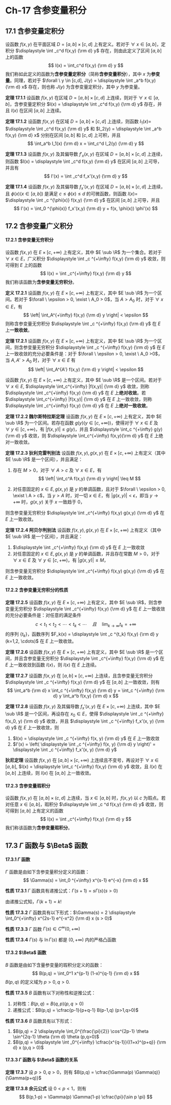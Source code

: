 # Ch-17  含参变量积分

## 17.1  含参变量定积分

设函数 $f(x,y)$ 在平面区域 $D = [a,b] \times [c,d]$ 上有定义。若对于 $\forall \ x \in [a,b]$，定积分 $\displaystyle \int _c^d f(x,y) {\rm d} y$ 存在，则由此定义了区间 $[a,b]$ 上的函数
$$
I(x) = \int_c^d f(x,y) {\rm d} y
$$
我们称如此定义的函数为**含参变量定积分**（简称**含参变量积分**），其中 $x$ 为**参变量**。同理，若对于 $\forall \ y \in [c,d], J(y) =  \displaystyle \int _a^b f(x,y) {\rm d} x$ 存在，则也称 $J(y)$ 为含参变量定积分，其中 $y$ 为参变量。



**定理  17.1.1**    设函数 $f(x,y)$ 在区域 $D = [a,b] \times [c,d]$ 上连续，则对于 $\forall \ x \in [a,b]$，含参变量定积分 $I(x) = \displaystyle \int _c^d f(x,y) {\rm d} y$ 存在，并且 $I(x)$ 在区间 $[a,b]$ 上连续。



**定理  17.1.2**    设函数 $f(x,y)$ 在区域 $D = [a,b] \times [c,d]$ 上连续，则函数 $I_1(x) =$ $\displaystyle \int _c^d f(x,y) {\rm d} y$ 和 $I_2(y) = \displaystyle \int _a^b f(x,y) {\rm d} x$ 分别在区间 $[a,b]$ 和 $[c,d]$ 上可积，并且
$$
\int_a^b I_1(x) {\rm d} x = \int_c^d I_2(y) {\rm d} y
$$


**定理  17.1.3**    设函数 $f(x,y)$ 及其偏导数 $f'_x(x,y)$ 在区域 $D = [a,b] \times [c,d]$ 上连续，则函数 $I(x) = \displaystyle \int _c^d f(x,y) {\rm d} y$ 在区间 $[a,b]$ 上可导，并且有
$$
I'(x) = \int _c^d f_x'(x,y) {\rm d} y
$$


**定理  17.1.4**    设函数 $f(x,y)$ 及其偏导数 $f_x'(x,y)$ 在区域 $D = [a,b] \times [c,d]$ 上连续，且 $\phi(x) (x \in [a,b])$ 是满足 $c \leq \phi(x) \leq d$ 的可微函数，则函数 $I(x) =$ $\displaystyle  \int _c ^{\phi(x)} f(x,y) {\rm d} y$ 在区间 $[a,b]$ 上可导，并且
$$
I'(x) = \int_0 ^{\phi(x)} f_x'(x,y) {\rm d} y + f(x, \phi(x)) \phi'(x)
$$


## 17.2  含参变量广义积分

#### 17.2.1  含参变量无穷积分

设函数 $f(x,y)$ 在 $E \times [c,+\infty)$ 上有定义，其中 $E \sub \R$ 为一个集合。若对于 $\forall \ x \in E$，广义积分 $\displaystyle \int _c ^{+\infty} f(x,y) {\rm d} y$ 收敛，则可得到 $E$ 上的函数
$$
I(x) = \int _c^{+\infty} f(x,y) {\rm d} y
$$
我们称该函数为**含参变量无穷积分**。



**定义  17.2.1**    设函数 $f(x,y)$ 在 $E \times [c,+\infty)$ 上有定义，其中 $E \sub \R$ 为一个区间。若对于 $\forall \ \epsilon > 0, \exist \ A_0 > 0$，当 $A > A_0$ 时，对于 $\forall \ x \in E$，有
$$
\left| \int_A^{+\infty} f(x,y) {\rm d} y \right| < \epsilon
$$
则称含参变量无穷积分 $\displaystyle \int _c ^{+\infty} f(x,y) {\rm d} y$ 在 $E$ 上**一致收敛**。



**定理  17.2.1**    设函数 $f(x,y)$ 在 $E \times [c,+\infty)$ 上有定义，其中 $E \sub \R$ 为一个区间，则含参变量无穷积分 $\displaystyle \int _c ^{+\infty} f(x,y) {\rm d} y$ 在 $E$ 上一致收敛的充分必要条件是：对于 $\forall \ \epsilon > 0, \exist \ A_0 >0$，当 $A,A' > A_0$ 时，对于 $\forall \ x \in E$ 有
$$
\left| \int_A^{A'} f(x,y) {\rm d} y \right| < \epsilon
$$


设函数 $f(x,y)$ 在 $E \times [c,+\infty)$ 上有定义，其中 $E \sub \R$ 是一个区间。若对于 $\forall \ x \in E,$ $\displaystyle \int_c^{+\infty} |f(x,y)| {\rm d} y$ 收敛，则称 $\displaystyle \int _c^{+\infty} f(x,y) {\rm d} y$ 在 $E$ 上**绝对收敛**。若 $\displaystyle \int_c^{+\infty} |f(x,y)| {\rm d} y$ 在 $E$ 上一致收敛，则称 $\displaystyle \int _c^{+\infty} f(x,y) {\rm d} y$ 在 $E$ 上**绝对一致收敛**。



**定理  17.2.2  魏尔斯特拉斯定理**    设函数 $f(x,y)$ 在 $E \times [c,+\infty)$ 上有定义，其中 $E \sub \R$ 为一个区间。若存在函数 $g(y)(y \in [c,+\infty))$，使得对于 $\forall \ x \in E$ 及 $\forall \ y \in [c,+\infty)$，有 $|f(x,y)| \leq g(y)$，并且 $\displaystyle \int_c ^{+\infty} g(y) {\rm d} y$ 收敛，则 $\displaystyle \int_c^{+\infty} f(x,y){\rm d} y$ 在 $E$ 上绝对一致收敛。



**定理  17.2.3  狄利克雷判别法**    设函数 $f(x,y),g(x,y)$ 在 $E \times [c,+\infty)$ 上有定义（其中 $E \sub \R$ 是一个区间），并且满足：

1. 存在 $M > 0$，对于 $\forall \ A > c$ 及 $\forall \ x \in E$，有
   $$
   \left| \int_c^A f(x,y) {\rm d} y \right| \leq M
   $$

2. 对任意固定的 $x \in E, g(x,y)$ 是 $y$ 的单调函数，且对于 $\forall \ \epsilon > 0, \exist \ A > c$，当 $y > A$ 时，对一切 $x \in E$，有 $|g(x,y)| < \epsilon$，即当 $y \to +\infty$ 时，$g(x,y)$ 关于 $x$ 一致趋于 $0$，

则含参变量无穷积分 $\displaystyle \int _c^{+\infty} f(x,y) g(x,y) {\rm d} y$ 在 $E$ 上一致收敛。 



**定理  17.2.4  阿贝尔判别法**    设函数 $f(x,y),g(x,y)$ 在 $E \times [c,+\infty)$ 上有定义（其中 $E \sub \R$ 是一个区间），并且满足：

1. $\displaystyle \int _c^{+\infty} f(x,y) {\rm d} y$ 在 $E$ 上一致收敛
2. 对任意固定的 $x \in E, g(x,y)$ 是 $y$ 的单调函数，并且存在常数 $M > 0$，对于 $\forall \ x \in E$ 及 $\forall \ y \in [c,+\infty)$，有 $|g(x,y)| \leq M$，

则含参变量无穷积分 $\displaystyle \int _c^{+\infty} f(x,y) g(x,y) {\rm d} y$ 在 $E$ 上一致收敛。 



#### 17.2.2  含参变量无穷积分的性质

**定理  17.2.5**    设函数 $f(x,y)$ 在 $E \times [c,+\infty)$ 上有定义，其中 $E \sub \R$，则含参变量无穷积分 $\displaystyle \int _c^{+\infty} f(x,y) {\rm d} y$ 在 $E$ 上一致收敛的充分必要条件是：对任意的满足条件
$$
c < t_1 < t_2< \cdots < t_k < \cdots \quad 且 \quad \lim_{k \to \infty} t_k = + \infty
$$
的序列 $\{t_k\}$，函数序列 $F_k(x) = \displaystyle \int _c ^{t_k} f(x,y) {\rm d} y (k=1,2, \cdots)$ 在 $E$ 上一致收敛。



**定理  17.2.6**    设函数 $f(x,y)$ 在 $E \times [c,+\infty)$ 上有定义，其中 $E \sub \R$ 是一个区间，并且含参变量无穷积分 $\displaystyle \int _c^{+\infty} f(x,y) {\rm d} y$ 在 $E$ 上一致收敛到函数 $I(x)$，则 $I(x)$ 在 $E$ 上连续。



**定理  17.2.7**    设函数 $f(x,y)$ 在 $[a,b] \times [c,+\infty)$ 上连续，且含参变量无穷积分 $\displaystyle \int _c ^{+\infty} f(x,y) {\rm d} y$ 在 $[a,b]$ 上一致收敛，则有
$$
\int_a^b {\rm d} x \int_c ^{+\infty} f(x,y) {\rm d} y = \int_c ^{+\infty} {\rm d} y \int_a^b f(x,y) {\rm d} x
$$


**定理  17.2.8**    设函数 $f(x,y)$ 及其偏导数 $f_x'(x,y)$ 在 $E \times [c,+\infty)$ 上连续，其中 $E \sub \R$ 是一个区间，再设存在 $x_0 \in E$，使得 $\displaystyle \int _c ^{+\infty} f(x_0, y) {\rm d} y$ 收敛，并且 $\displaystyle \int _c ^{+\infty} f_x'(x, y) {\rm d} y$ 在 $E$ 上一致收敛，则

1. $I(x) = \displaystyle \int _c ^{+\infty} f(x, y) {\rm d} y$ 在 $E$ 上一致收敛
2. $I'(x) = \left( \displaystyle \int _c ^{+\infty} f(x, y) {\rm d} y \right)' = \displaystyle \int _c ^{+\infty} f_x'(x, y) {\rm d} y$ 



**狄尼定理**    设函数 $f(x,y)$ 在 $[a,b] \times [c,+\infty)$ 上连续且不变号，再设对于 $\forall \ x \in [a,b],$ $I(x) = \displaystyle \int_c ^{+\infty} f(x,y) {\rm d} y$ 收敛，且 $I(x)$ 在 $[a,b]$ 上连续，则 $I(x)$ 在 $[a,b]$ 上一致收敛。



#### 17.2.3  含参变量瑕积分

设函数 $f(x,y)$ 在 $[a,b] \times (c,d]$ 上连续，当 $x \in [a,b]$ 时，$f(x,y)$ 以 $c$ 为瑕点。若对任意 $x \in [a,b]$，瑕积分 $\displaystyle \int _c ^d f(x,y) {\rm d} y$ 收敛，则可得到 $[a,b]$ 上有定义的函数
$$
I(x) = \int _c^{+\infty} f(x,y) {\rm d} y
$$
我们称该函数为**含参变量瑕积分**。



## 17.3  $\Gamma$ 函数与 $\Beta$ 函数

#### 17.3.1 $\Gamma$ 函数

$\Gamma$ 函数是由如下含参变量积分定义的函数：
$$
\Gamma(s) = \int_0 ^{+\infty} x^{s-1} e^{-x} {\rm d} x
$$


**性质  17.3.1**    $\Gamma$ 函数具有递推公式：$\Gamma(s+1) = s\Gamma(s)(s > 0)$ 

由递推公式知，$\Gamma(k+1) = k!$ 



**性质  17.3.2**    $\Gamma$ 函数具有以下形式：$\Gamma(s) = 2 \displaystyle \int_0^{+\infty} x^{2s-1} e^{-x^2} {\rm d} x (s > 0)$ 

**性质  17.3.3**    $\Gamma$ 函数 $\Gamma(s) \in C^{\infty} (0,+\infty)$ 

**性质  17.3.4**    $\Gamma(s)$ 与 $\ln \Gamma(s)$ 都是 $(0,+\infty)$ 内的严格凸函数



#### 17.3.2  $\Beta$ 函数

$B$ 函数是由如下含量参变量的瑕积分定义的函数：
$$
B(p,q) = \int_0^1 x^{p-1} (1-x)^{q-1} {\rm d} x
$$
$B(p,q)$ 的定义域为 $p>0, q>0$. 



**性质  17.3.5**    $B$ 函数有以下对称性和逆推公式：

1. 对称性：$B(p,q) = B(q,p) (p,q > 0)$ 
2. 递推公式：$B(p,q) = \cfrac{p-1}{p+q-1} B(p-1,q) (p>1,q>0)$ 



**性质  17.3.6**    $B$ 函数具有以下形式：

1. $B(p,q) = 2 \displaystyle \int_0^{\frac{\pi}{2}} \cos^{2p-1} \theta \sin^{2q-1} \theta {\rm d} \theta (p,q>0)$ 
2. $B(p,q) = \displaystyle \int _0^{+\infty} \cfrac{x^{q-1}}{(1+x)^{p+q}} {\rm d} x (p,q > 0)$ 



#### 17.3.3  $\Gamma$ 函数与 $\Beta$ 函数的关系

**定理  17.3.7**    设 $p>0,q>0$，则有 $B(p,q) = \cfrac{\Gamma(p) \Gamma(q)}{\Gamma(p+q)}$ 



**定理  17.3.8  余元公式**    设 $0 < p <1$，则有
$$
B(p,1-p) = \Gamma(p) \Gamma(1-p) \cfrac{\pi}{\sin p \pi}
$$
